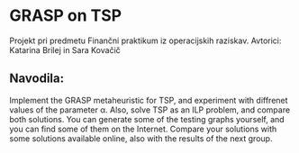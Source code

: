 # GRASP on TSP

Projekt pri predmetu Finančni praktikum iz operacijskih raziskav. 
Avtorici: Katarina Brilej in Sara Kovačič

## Navodila:

Implement the GRASP metaheuristic for TSP, and experiment with diffrenet values of the parameter α. Also, solve TSP as an ILP problem, and compare both solutions. You can generate some of the testing graphs yourself, and you can find some of them on the Internet. Compare your
solutions with some solutions available online, also with the results of the next group.


